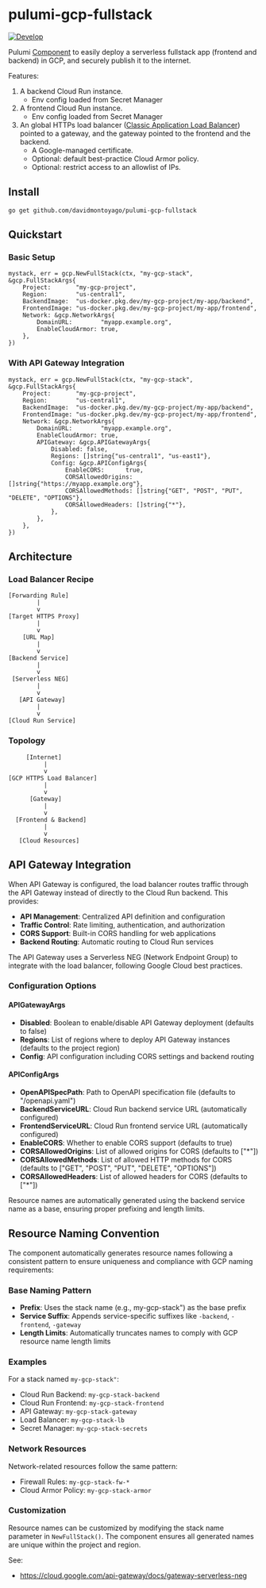 # pulumi-gcp-fullstack

[![Develop](https://github.com/davidmontoyago/pulumi-gcp-fullstack/actions/workflows/develop.yaml/badge.svg)](https://github.com/davidmontoyago/pulumi-gcp-fullstack/actions/workflows/develop.yaml)

Pulumi [Component](https://www.pulumi.com/docs/concepts/resources/components/#component-resources) to easily deploy a serverless fullstack app (frontend and backend) in GCP, and securely publish it to the internet.

Features:

1. A backend Cloud Run instance.
    - Env config loaded from Secret Manager
1. A frontend Cloud Run instance.
    - Env config loaded from Secret Manager
1. An global HTTPs load balancer ([Classic Application Load Balancer](https://cloud.google.com/load-balancing/docs/https#global-classic-connections)) pointed to a gateway, and the gateway pointed to the frontend and the backend.
    - A Google-managed certificate.
    - Optional: default best-practice Cloud Armor policy.
    - Optional: restrict access to an allowlist of IPs.

## Install

```
go get github.com/davidmontoyago/pulumi-gcp-fullstack
```

## Quickstart

### Basic Setup

```
mystack, err = gcp.NewFullStack(ctx, "my-gcp-stack", &gcp.FullStackArgs{
    Project:       "my-gcp-project",
    Region:        "us-central1",
    BackendImage:  "us-docker.pkg.dev/my-gcp-project/my-app/backend",
    FrontendImage: "us-docker.pkg.dev/my-gcp-project/my-app/frontend",
    Network: &gcp.NetworkArgs{
        DomainURL:        "myapp.example.org",
        EnableCloudArmor: true,
    },
})
```

### With API Gateway Integration

```
mystack, err = gcp.NewFullStack(ctx, "my-gcp-stack", &gcp.FullStackArgs{
    Project:       "my-gcp-project",
    Region:        "us-central1",
    BackendImage:  "us-docker.pkg.dev/my-gcp-project/my-app/backend",
    FrontendImage: "us-docker.pkg.dev/my-gcp-project/my-app/frontend",
    Network: &gcp.NetworkArgs{
        DomainURL:        "myapp.example.org",
        EnableCloudArmor: true,
        APIGateway: &gcp.APIGatewayArgs{
            Disabled: false,
            Regions: []string{"us-central1", "us-east1"},
            Config: &gcp.APIConfigArgs{
                EnableCORS:      true,
                CORSAllowedOrigins: []string{"https://myapp.example.org"},
                CORSAllowedMethods: []string{"GET", "POST", "PUT", "DELETE", "OPTIONS"},
                CORSAllowedHeaders: []string{"*"},
            },
        },
    },
})
```

## Architecture

### Load Balancer Recipe

```
[Forwarding Rule]
        |
        v
[Target HTTPS Proxy]
        |
        v
    [URL Map]
        |
        v
[Backend Service]
        |
        v
 [Serverless NEG]
        |
        v
   [API Gateway]
        |
        v
[Cloud Run Service]

```

### Topology

```
     [Internet]
          |
          v
[GCP HTTPS Load Balancer]
          |
          v
      [Gateway]
          |
          v
  [Frontend & Backend]
          |
          v
   [Cloud Resources]
```

## API Gateway Integration

When API Gateway is configured, the load balancer routes traffic through the API Gateway instead of directly to the Cloud Run backend. This provides:

- **API Management**: Centralized API definition and configuration
- **Traffic Control**: Rate limiting, authentication, and authorization
- **CORS Support**: Built-in CORS handling for web applications
- **Backend Routing**: Automatic routing to Cloud Run services

The API Gateway uses a Serverless NEG (Network Endpoint Group) to integrate with the load balancer, following Google Cloud best practices.

### Configuration Options

#### APIGatewayArgs
- **Disabled**: Boolean to enable/disable API Gateway deployment (defaults to false)
- **Regions**: List of regions where to deploy API Gateway instances (defaults to the project region)
- **Config**: API configuration including CORS settings and backend routing

#### APIConfigArgs
- **OpenAPISpecPath**: Path to OpenAPI specification file (defaults to "/openapi.yaml")
- **BackendServiceURL**: Cloud Run backend service URL (automatically configured)
- **FrontendServiceURL**: Cloud Run frontend service URL (automatically configured)
- **EnableCORS**: Whether to enable CORS support (defaults to true)
- **CORSAllowedOrigins**: List of allowed origins for CORS (defaults to ["*"])
- **CORSAllowedMethods**: List of allowed HTTP methods for CORS (defaults to ["GET", "POST", "PUT", "DELETE", "OPTIONS"])
- **CORSAllowedHeaders**: List of allowed headers for CORS (defaults to ["*"])

Resource names are automatically generated using the backend service name as a base, ensuring proper prefixing and length limits.

## Resource Naming Convention

The component automatically generates resource names following a consistent pattern to ensure uniqueness and compliance with GCP naming requirements:

### Base Naming Pattern
- **Prefix**: Uses the stack name (e.g., my-gcp-stack") as the base prefix
- **Service Suffix**: Appends service-specific suffixes like `-backend`, `-frontend`, `-gateway`
- **Length Limits**: Automatically truncates names to comply with GCP resource name length limits

### Examples
For a stack named `my-gcp-stack"`:
- Cloud Run Backend: `my-gcp-stack-backend`
- Cloud Run Frontend: `my-gcp-stack-frontend`
- API Gateway: `my-gcp-stack-gateway`
- Load Balancer: `my-gcp-stack-lb`
- Secret Manager: `my-gcp-stack-secrets`

### Network Resources
Network-related resources follow the same pattern:
- Firewall Rules: `my-gcp-stack-fw-*`
- Cloud Armor Policy: `my-gcp-stack-armor`

### Customization
Resource names can be customized by modifying the stack name parameter in `NewFullStack()`. The component ensures all generated names are unique within the project and region.

See:
- https://cloud.google.com/api-gateway/docs/gateway-serverless-neg
